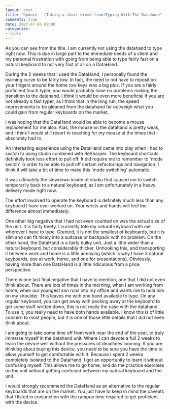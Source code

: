 ```yaml
---
layout: post
title: "Update - (Taking a short break from)Typing With The Datahand"
comments: true
date: 2007-07-06 09:00
categories:
- tools
---
```


As you can see from the title. I am currently not using the datahand to type right now. This is due in large part to the immediate needs of a client and my personal frustration with going from being able to type fairly fast on a natural keyboard to not very fast at all on a DataHand.

During the 2 weeks that I used the DataHand, I personally found the learning curve to be fairly low. In fact, the need to not have to reposition your fingers around the home row keys was a big plus. If you are a fairly proficient touch typer, you would probably have no problems making the transition to the datahand. I think it would be even more beneficial if you are not already a fast typer, as I think that in the long run, the speed improvements to be gleaned from the datahand far outweigh what you could gain from regular keyboards on the market.

I was hoping that the DataHand would be able to become a mouse replacement for me also. Alas, the mouse on the datahand is pretty weak, and I think I would still resort to reaching for my mouse at the times that I absolutely had to.

An interesting experience using the DataHand came into play when I had to switch to using studio combined with ReSharper. The keyboard shortcuts definitely took less effort to pull off. It did require me to remember to 'mode switch' in order to be able to pull off certain refactorings and navigation. I think it will take a bit of time to make this 'mode switching' automatic.

It was ultimately the slowdown inside of studio that caused me to switch temporarily back to a natural keyboard, as I am unfortunately in a heavy delivery mode right now.

The effort involved to operate the keyboard is definitely much less than any keyboard I have ever worked on. Your wrists and hands will feel the difference almost immediately.

One other big negative that I had not even counted on was the actual size of the unit. It is fairly beefy. I currently tote my natural keyboard with me wherever I have to type. Granted, it is not the smallest of keyboards, but it is slim and can fit nicely into a suitcase or backpack with no problem. On the other hand, the DataHand is a fairly bulky unit. Just a little wider than a natural keyboard, but considerably thicker. Unhooking this, and transporting it between work and home is a little annoying (which is why I have 3 natural keyboards, one at work, home, and one for presentations). Obviously, having more than one DataHand is a little ridiculous from a price perspective.

There is one last final negative that I have to mention, one that I did not even think about. There are lots of times in the morning, when I am working from home, when our youngest son runs into my office and wants me to hold him on my shoulder. This leaves me with one hand available to type. On any regular keyboard, you can get away with pecking away at the keyboard to get some stuff written down, this is not really the case with the datahand. To use it, you really need to have both hands available. I know this is of little concern to most people, but it is one of those little details that I did not even think about.

I am going to take some time off from work near the end of the year, to truly immerse myself in the datahand unit. Where I can devote a full 2 weeks to learn the device well without the pressures of deadlines looming. If you are thinking about buying this device, you need to be sure you have the time to allow yourself to get comfortable with it. Because I spent 2 weeks completely isolated to the DataHand, I got an opportunity to learn it without confusing myself. This allows me to go home, and do the practice exercises on the unit without getting confused between my natural keyboard and the unit.

I would strongly recommend the DataHand as an alternative to the regular keyboards that are on the market. You just have to keep in mind the caveats that I listed in conjunction with the rampup time required to get proficient with the device.




